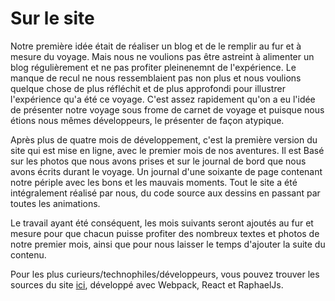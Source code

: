 # Sur le site

Notre première idée était de réaliser un blog et de le remplir au fur et à mesure du voyage.
Mais nous ne voulions pas être astreint à alimenter un blog régulièrement et ne pas profiter pleinenemnt
de l'expérience. Le manque de recul ne nous ressemblaient pas non plus et nous voulions quelque chose de plus réfléchit
et de plus approfondi pour illustrer l'expérience qu'a été ce voyage. C'est assez rapidement qu'on a eu l'idée
de présenter notre voyage sous frome de carnet de voyage et puisque nous étions nous mêmes développeurs, le présenter de façon atypique.

Après plus de quatre mois de développement, c'est la première version du site qui est mise en ligne, avec le premier mois de nos aventures.
Il est Basé sur les photos que nous avons prises et sur le journal de bord que nous avons écrits durant le voyage.
Un journal d'une soixante de page contenant notre périple avec les bons et les mauvais moments.
Tout le site a été intégralement réalisé par nous, du code source aux dessins en passant par toutes les animations.

Le travail ayant été conséquent, les mois suivants seront ajoutés au fur et mesure
pour que chacun puisse profiter des nombreux textes et photos de notre premier mois,
ainsi que pour nous laisser le temps d'ajouter la suite du contenu.

Pour les plus curieurs/technophiles/développeurs, vous pouvez trouver les sources du site [ici][1], développé avec Webpack, React et RaphaelJs.

[1]: https://github.com/mathieu-bellange/project-nz "github.com"
